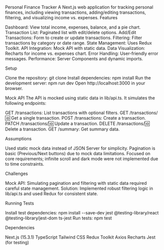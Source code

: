 Personal Finance Tracker
A Next.js web application for tracking personal finances, including viewing transactions, adding/editing transactions, filtering, and visualizing income vs. expenses.
Features

Dashboard: View total income, expenses, balance, and a pie chart.
Transaction List: Paginated list with edit/delete options.
Add/Edit Transactions: Form to create or update transactions.
Filtering: Filter transactions by category or date range.
State Management: Uses Redux Toolkit.
API Integration: Mock API with static data.
Data Visualization: Recharts for income vs. expenses chart.
Error Handling: User-friendly error messages.
Performance: Server Components and dynamic imports.

Setup

Clone the repository: git clone <repo-url>
Install dependencies: npm install
Run the development server: npm run dev
Open http://localhost:3000 in your browser.

Mock API
The API is mocked using static data in lib/api.ts. It simulates the following endpoints:

GET /transactions: List transactions with optional filters.
GET /transactions/:id: Get a single transaction.
POST /transactions: Create a transaction.
PATCH /transactions/:id: Update a transaction.
DELETE /transactions/:id: Delete a transaction.
GET /summary: Get summary data.

Assumptions

Used static mock data instead of JSON Server for simplicity.
Pagination is basic (Previous/Next buttons) due to mock data limitations.
Focused on core requirements; infinite scroll and dark mode were not implemented due to time constraints.

Challenges

Mock API: Simulating pagination and filtering with static data required careful state management.
Solution: Implemented robust filtering logic in lib/api.ts and used Redux for consistent state.

Running Tests

Install test dependencies: npm install --save-dev jest @testing-library/react @testing-library/jest-dom ts-jest
Run tests: npm test

Dependencies

Next.js (15.3.1)
TypeScript
Tailwind CSS
Redux Toolkit
Axios
Recharts
Jest (for testing)
